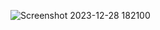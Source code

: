 ![Screenshot 2023-12-28 182100](https://github.com/CombatSurfCS2/surf_svmxrder/assets/142919074/edf8ea28-c838-473c-a834-f183241e953d)
